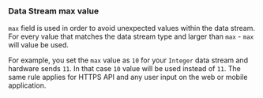 ### Data Stream max value

```max``` field is used in order to avoid unexpected values within the data stream.
For every value that matches the data stream type and larger than ```max``` - ```max``` will value be used.

For example, you set the ```max``` value as ```10``` for your ```Integer``` data stream and 
hardware sends  ```11```. In that case ```10``` value will be used instead of ```11```.
The same rule applies for HTTPS API and any user input on the web or mobile application.